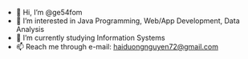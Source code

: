 - 👋 Hi, I’m @ge54fom
- 👀 I’m interested in Java Programming, Web/App Development, Data Analysis
- 🌱 I’m currently studying Information Systems
- 📫 Reach me through e-mail: haiduongnguyen72@gmail.com

<!---
ge54fom/ge54fom is a ✨ special ✨ repository because its `README.md` (this file) appears on your GitHub profile.
You can click the Preview link to take a look at your changes.
--->
